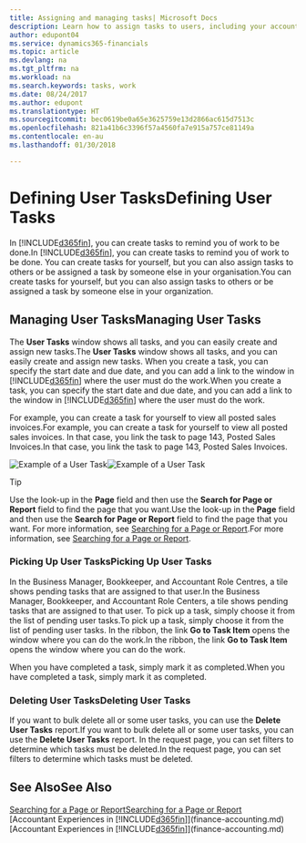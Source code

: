 ```yaml
---
title: Assigning and managing tasks| Microsoft Docs
description: Learn how to assign tasks to users, including your accountant, in Finance and Operations, Business edition
author: edupont04
ms.service: dynamics365-financials
ms.topic: article
ms.devlang: na
ms.tgt_pltfrm: na
ms.workload: na
ms.search.keywords: tasks, work
ms.date: 08/24/2017
ms.author: edupont
ms.translationtype: HT
ms.sourcegitcommit: bec0619be0a65e3625759e13d2866ac615d7513c
ms.openlocfilehash: 821a41b6c3396f57a4560fa7e915a757ce81149a
ms.contentlocale: en-au
ms.lasthandoff: 01/30/2018

---
```

# <a name="defining-user-tasks"></a><span data-ttu-id="4ea26-103">Defining User Tasks</span><span class="sxs-lookup"><span data-stu-id="4ea26-103">Defining User Tasks</span></span>
<span data-ttu-id="4ea26-104">In [!INCLUDE[d365fin](includes/d365fin_md.md)], you can create tasks to remind you of work to be done.</span><span class="sxs-lookup"><span data-stu-id="4ea26-104">In [!INCLUDE[d365fin](includes/d365fin_md.md)], you can create tasks to remind you of work to be done.</span></span> <span data-ttu-id="4ea26-105">You can create tasks for yourself, but you can also assign tasks to others or be assigned a task by someone else in your organisation.</span><span class="sxs-lookup"><span data-stu-id="4ea26-105">You can create tasks for yourself, but you can also assign tasks to others or be assigned a task by someone else in your organization.</span></span>  

## <a name="managing-user-tasks"></a><span data-ttu-id="4ea26-106">Managing User Tasks</span><span class="sxs-lookup"><span data-stu-id="4ea26-106">Managing User Tasks</span></span>
<span data-ttu-id="4ea26-107">The **User Tasks** window shows all tasks, and you can easily create and assign new tasks.</span><span class="sxs-lookup"><span data-stu-id="4ea26-107">The **User Tasks** window shows all tasks, and you can easily create and assign new tasks.</span></span> <span data-ttu-id="4ea26-108">When you create a task, you can specify the start date and due date, and you can add a link to the window in [!INCLUDE[d365fin](includes/d365fin_md.md)] where the user must do the work.</span><span class="sxs-lookup"><span data-stu-id="4ea26-108">When you create a task, you can specify the start date and due date, and you can add a link to the window in [!INCLUDE[d365fin](includes/d365fin_md.md)] where the user must do the work.</span></span>  

<span data-ttu-id="4ea26-109">For example, you can create a task for yourself to view all posted sales invoices.</span><span class="sxs-lookup"><span data-stu-id="4ea26-109">For example, you can create a task for yourself to view all posted sales invoices.</span></span> <span data-ttu-id="4ea26-110">In that case, you link the task to page 143, Posted Sales Invoices.</span><span class="sxs-lookup"><span data-stu-id="4ea26-110">In that case, you link the task to page 143, Posted Sales Invoices.</span></span>  

<span data-ttu-id="4ea26-111">![Example of a User Task](media/across-user-tasks/sample-user-task.png "Example of a user task")</span><span class="sxs-lookup"><span data-stu-id="4ea26-111">![Example of a User Task](media/across-user-tasks/sample-user-task.png "Example of a user task")</span></span>

> [!TIP]  
>  <span data-ttu-id="4ea26-112">Use the look-up in the **Page** field and then use the **Search for Page or Report** field to find the page that you want.</span><span class="sxs-lookup"><span data-stu-id="4ea26-112">Use the look-up in the **Page** field and then use the **Search for Page or Report** field to find the page that you want.</span></span> <span data-ttu-id="4ea26-113">For more information, see [Searching for a Page or Report](ui-search.md).</span><span class="sxs-lookup"><span data-stu-id="4ea26-113">For more information, see [Searching for a Page or Report](ui-search.md).</span></span>  

### <a name="picking-up-user-tasks"></a><span data-ttu-id="4ea26-114">Picking Up User Tasks</span><span class="sxs-lookup"><span data-stu-id="4ea26-114">Picking Up User Tasks</span></span>
<span data-ttu-id="4ea26-115">In the Business Manager, Bookkeeper, and Accountant Role Centres, a tile shows pending tasks that are assigned to that user.</span><span class="sxs-lookup"><span data-stu-id="4ea26-115">In the Business Manager, Bookkeeper, and Accountant Role Centers, a tile shows pending tasks that are assigned to that user.</span></span> <span data-ttu-id="4ea26-116">To pick up a task, simply choose it from the list of pending user tasks.</span><span class="sxs-lookup"><span data-stu-id="4ea26-116">To pick up a task, simply choose it from the list of pending user tasks.</span></span> <span data-ttu-id="4ea26-117">In the ribbon, the link **Go to Task Item** opens the window where you can do the work.</span><span class="sxs-lookup"><span data-stu-id="4ea26-117">In the ribbon, the link **Go to Task Item** opens the window where you can do the work.</span></span>  

<span data-ttu-id="4ea26-118">When you have completed a task, simply mark it as completed.</span><span class="sxs-lookup"><span data-stu-id="4ea26-118">When you have completed a task, simply mark it as completed.</span></span>  

### <a name="deleting-user-tasks"></a><span data-ttu-id="4ea26-119">Deleting User Tasks</span><span class="sxs-lookup"><span data-stu-id="4ea26-119">Deleting User Tasks</span></span>
<span data-ttu-id="4ea26-120">If you want to bulk delete all or some user tasks, you can use the **Delete User Tasks** report.</span><span class="sxs-lookup"><span data-stu-id="4ea26-120">If you want to bulk delete all or some user tasks, you can use the **Delete User Tasks** report.</span></span> <span data-ttu-id="4ea26-121">In the request page, you can set filters to determine which tasks must be deleted.</span><span class="sxs-lookup"><span data-stu-id="4ea26-121">In the request page, you can set filters to determine which tasks must be deleted.</span></span>  

## <a name="see-also"></a><span data-ttu-id="4ea26-122">See Also</span><span class="sxs-lookup"><span data-stu-id="4ea26-122">See Also</span></span>
[<span data-ttu-id="4ea26-123">Searching for a Page or Report</span><span class="sxs-lookup"><span data-stu-id="4ea26-123">Searching for a Page or Report</span></span>](ui-search.md)  
<span data-ttu-id="4ea26-124">[Accountant Experiences in [!INCLUDE[d365fin](includes/d365fin_md.md)]](finance-accounting.md)</span><span class="sxs-lookup"><span data-stu-id="4ea26-124">[Accountant Experiences in [!INCLUDE[d365fin](includes/d365fin_md.md)]](finance-accounting.md)</span></span>  

